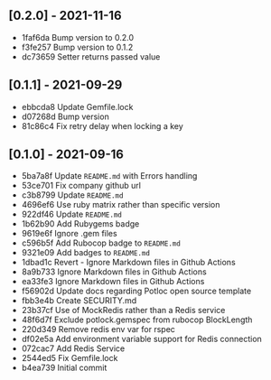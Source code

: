 ## [0.2.0] - 2021-11-16

- 1faf6da Bump version to 0.2.0
- f3fe257 Bump version to 0.1.2
- dc73659 Setter returns passed value

## [0.1.1] - 2021-09-29

- ebbcda8 Update Gemfile.lock
- d07268d Bump version
- 81c86c4 Fix retry delay when locking a key

## [0.1.0] - 2021-09-16

- 5ba7a8f Update `README.md` with Errors handling
- 53ce701 Fix company github url
- c3b8799 Update `README.md`
- 4696ef6 Use ruby matrix rather than specific version
- 922df46 Update `README.md`
- 1b62b90 Add Rubygems badge
- 9619e6f Ignore .gem files
- c596b5f Add Rubocop badge to `README.md`
- 9321e09 Add badges to `README.md`
- 1dbad1c Revert - Ignore Markdown files in Github Actions
- 8a9b733 Ignore Markdown files in Github Actions
- ea33fe3 Ignore Markdown files in Github Actions
- f56902d Update docs regarding Potloc open source template
- fbb3e4b Create SECURITY.md
- 23b37cf Use of MockRedis rather than a Redis service
- 48f6d7f Exclude potlock.gemspec from rubocop BlockLength
- 220d349 Remove redis env var for rspec
- df02e5a Add environment variable support for Redis connection
- 072cac7 Add Redis Service
- 2544ed5 Fix Gemfile.lock
- b4ea739 Initial commit
